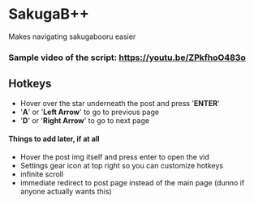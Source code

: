 # SakugaB++
Makes navigating sakugabooru easier

### Sample video of the script: https://youtu.be/ZPkfhoO483o

## Hotkeys

* Hover over the star underneath the post and press '**ENTER**'
* '**A**' or '**Left Arrow**' to go to previous page
* '**D**' or '**Right Arrow**' to go to next page

#### Things to add later, if at all
* Hover the post img itself and press enter to open the vid
* Settings gear icon at top right so you can customize hotkeys
* infinite scroll
* immediate redirect to post page instead of the main page (dunno if anyone actually wants this)
